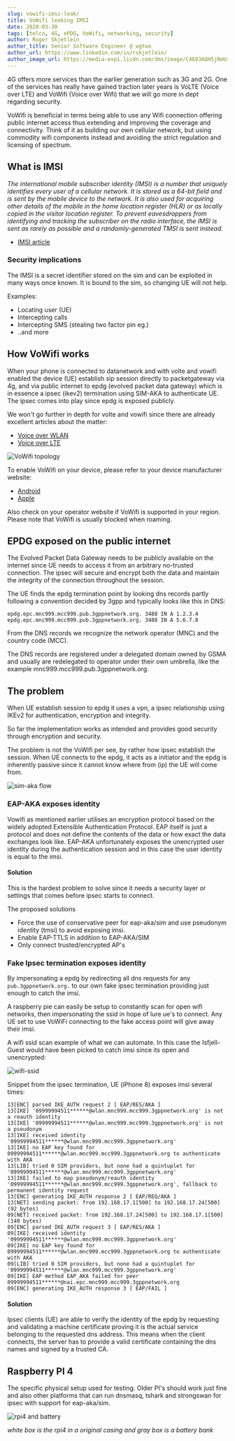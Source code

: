 ```yaml
---
slug: vowifi-imsi-leak/
title: VoWifi leaking IMSI
date: 2020-03-30
tags: [telco, 4G, ePDG, VoWifi, networking, security]
author: Roger Skjetlein
author_title: Senior Software Engineer @ wgtwo
author_url: https://www.linkedin.com/in/rskjetlein/
author_image_url: https://media-exp1.licdn.com/dms/image/C4E03AQH5jRmUxivpng/profile-displayphoto-shrink_400_400/0/1516289349229?e=1648684800&v=beta&t=5lPorNrvLAyqoZ1Tx0wCjosDkNqaTGXykCKeQXO4seY
---
```


4G offers more services than the earlier generation such as 3G and 2G. One of
the services has really have gained traction later years is VoLTE (Voice
over LTE) and VoWifi (Voice over Wifi) that we will go more in dept regarding security.

<!--truncate-->

VoWifi is beneficial in terms being able to use any Wifi connection offering public
internet access thus extending and improving the coverage and connectivity.
Think of it as building our own cellular network, but
using commodity wifi components instead and avoiding the strict regulation and
licensing of spectrum.

## What is IMSI
*The international mobile subscriber identity (IMSI) is a number that uniquely
identifies every user of a cellular network. It is stored as a 64-bit field
and is sent by the mobile device to the network. It is also used for acquiring
other details of the mobile in the home location register (HLR) or as locally
copied in the visitor location register. To prevent eavesdroppers from
identifying and tracking the subscriber on the radio interface, the IMSI is sent
as rarely as possible and a randomly-generated TMSI is sent instead.*

* [IMSI article](https://en.wikipedia.org/wiki/International_mobile_subscriber_identity)

### Security implications
The IMSI is a secret identifier stored on the sim and can be exploited in many
ways once known. It is bound to the sim, so changing UE will not help.

Examples:
* Locating user (UE)
* Intercepting calls
* Intercepting SMS (stealing two factor pin eg.)
* ..and more

## How VoWifi works
When your phone is connected to datanetwork and with volte and vowifi enabled
the device (UE) establish sip session directly to packetgateway via 4g, and via
public internet to epdg (evolved packet data gateway) which is in essence a
ipsec (ikev2) termination using SIM-AKA to authenticate UE. The ipsec comes into
play since epdg is exposed publicly.

We won't go further in depth for volte and vowifi since there are already
excellent articles about the matter:
* [Voice over WLAN](https://en.wikipedia.org/wiki/Voice_over_WLAN)
* [Voice over LTE](https://en.wikipedia.org/wiki/Voice_over_LTE)

![VoWifi topology](/img/blog/vowifi-imsi-leak/vowifi.jpg)

To enable VoWifi on your device, please refer to your device manufacturer website:

* [Android](https://support.google.com/phoneapp/answer/2811843?hl=en)
* [Apple](https://support.apple.com/en-in/HT203032)

Also check on your operator website if VoWifi is supported in your region. Please note that VoWifi is usually blocked when roaming.


## EPDG exposed on the public internet
The Evolved Packet Data Gateway needs to be publicly available on the internet
since UE needs to access it from an arbitrary no-trusted connection. The ipsec
will secure and encrypt both the data and maintain the integrity of the
connection throughout the session.

The UE finds the epdg termination point by looking dns records partly following
a convention decided by 3gpp and typically looks like this in DNS:

```
epdg.epc.mnc999.mcc999.pub.3gppnetwork.org. 3488 IN A 1.2.3.4
epdg.epc.mnc999.mcc999.pub.3gppnetwork.org. 3488 IN A 5.6.7.8
```

From the DNS records we recognize the network operator (MNC) and the
country code (MCC).

The DNS records are registered under a delegated domain owned by GSMA and
usually are redelegated to operator under their own umbrella, like the example
mnc999.mcc999.pub.3gppnetwork.org.

## The problem
When UE establish session to epdg it uses a vpn, a ipsec relationship using
IKEv2 for authentication, encryption and integrity.

So far the implementation works as intended and provides good security through
encryption and security.

The problem is not the VoWifi per see, by rather how ipsec establish the
session. When UE connects to the epdg, it acts as a initiator and the epdg is
inherently passive since it cannot know where from (ip) the UE will come from.

![sim-aka flow](/img/blog/vowifi-imsi-leak/sim-aka.png)

### EAP-AKA exposes identity
Vowifi as mentioned earlier utilises an encryption protocol based on the widely
adopted Extensible Authentication Protocol. EAP itself is just a protocol and
does not define the contents of the data or how exact the data exchanges look
like. EAP-AKA unfortunately exposes the unencrypted user identity during
the authentication session and in this case the user identity is equal to the
imsi.

#### Solution
This is the hardest problem to solve since it needs a security layer or settings
that comes before ipsec starts to connect.

The proposed solutions
* Force the use of conservative peer for eap-aka/sim
and use pseudonym identity (tmsi) to avoid exposing imsi.
* Enable EAP-TTLS in addition to EAP-AKA/SIM
* Only connect trusted/encrypted AP's

### Fake Ipsec termination exposes identity
By impersonating a epdg by redirecting all dns requests for any
`pub.3gppnetwork.org.` to our own fake ipsec termination providing just enough
to catch the imsi.

A raspberry pie can easily be setup to constantly scan for open wifi networks,
then impersonating the ssid in hope of lure ue's to connect. Any UE set to use
VoWiFi connecting to the fake access point will give away their imsi.

A wifi ssid scan example of what we can automate. In this case the Isfjell-Guest
would have been picked to catch imsi since its open and unencrypted:

![wifi-ssid](/img/blog/vowifi-imsi-leak/wlan-ssid.png)

Snippet from the ipsec termination, UE (iPhone 8) exposes imsi several times:
```
13[ENC] parsed IKE_AUTH request 2 [ EAP/RES/AKA ]
13[IKE] '09999994511******@wlan.mnc999.mcc999.3gppnetwork.org' is not a reauth identity
13[IKE] '09999994511******@wlan.mnc999.mcc999.3gppnetwork.org' is not a pseudonym
13[IKE] received identity '09999994511******@wlan.mnc999.mcc999.3gppnetwork.org'
13[IKE] no EAP key found for 09999994511******@wlan.mnc999.mcc999.3gppnetwork.org to authenticate with AKA
13[LIB] tried 0 SIM providers, but none had a quintuplet for '09999994511******@wlan.mnc999.mcc999.3gppnetwork.org'
13[IKE] failed to map pseudonym/reauth identity '09999994511******@wlan.mnc999.mcc999.3gppnetwork.org', fallback to permanent identity request
13[ENC] generating IKE_AUTH response 2 [ EAP/REQ/AKA ]
13[NET] sending packet: from 192.168.17.1[500] to 192.168.17.24[500] (92 bytes)
09[NET] received packet: from 192.168.17.24[500] to 192.168.17.1[500] (140 bytes)
09[ENC] parsed IKE_AUTH request 3 [ EAP/RES/AKA ]
09[IKE] received identity '09999994511******@wlan.mnc999.mcc999.3gppnetwork.org'
09[IKE] no EAP key found for 09999994511******@wlan.mnc999.mcc999.3gppnetwork.org to authenticate with AKA
09[LIB] tried 0 SIM providers, but none had a quintuplet for '09999994511******@wlan.mnc999.mcc999.3gppnetwork.org'
09[IKE] EAP method EAP_AKA failed for peer 09999994511******@nai.epc.mnc999.mcc999.3gppnetwork.org
09[ENC] generating IKE_AUTH response 3 [ EAP/FAIL ]
```

#### Solution
Ipsec clients (UE) are able to verify the identity of the epdg by requesting
and validating a machine certificate proving it is the actual service belonging
to the requested dns address. This means when the client connects, the server
has to provide a valid certificate containing the dns names and signed by a
trusted CA.

## Raspberry PI 4

The specific physical setup used for testing. Older PI's should work just fine and also
other platforms that can run dnsmasq, tshark and strongswan for ipsec with
support for eap-aka/sim.

![rpi4 and battery](/img/blog/vowifi-imsi-leak/rpi4-batt.jpg)

*white box is the rpi4 in a original casing and gray box is a battery bank*
